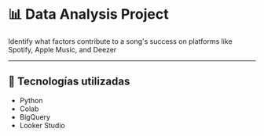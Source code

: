 # 📊 Data Analysis Project

Identify what factors contribute to a song's success on platforms like Spotify, Apple Music, and Deezer

---

## 🚀 Tecnologías utilizadas

- Python
- Colab
- BigQuery
- Looker Studio
